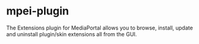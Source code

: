 # mpei-plugin
The Extensions plugin for MediaPortal allows you to browse, install, update and uninstall plugin/skin extensions all from the GUI.
